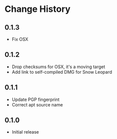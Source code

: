 Change History
==============

0.1.3
-----
 - Fix OSX

0.1.2
-----
 - Drop checksums for OSX, it's a moving target
 - Add link to self-compiled DMG for Snow Leopard

0.1.1
-----
 - Update PGP fingerprint
 - Correct apt source name

0.1.0
-----
 - Initial release
